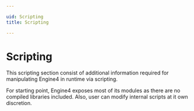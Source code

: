 ```yaml
---

uid: Scripting
title: Scripting

---
```


# Scripting

This scripting section consist of additional information required for manipulating Engine4 in runtime via scripting. 

For starting point, Engine4 exposes most of its modules as there are no compiled libraries included. Also, user can modify internal scripts at it own discretion.
